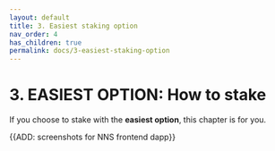 ```yaml
---
layout: default
title: 3. Easiest staking option
nav_order: 4
has_children: true
permalink: docs/3-easiest-staking-option
---
```


# 3. EASIEST OPTION: How to stake

If you choose to stake with the **easiest option**, this chapter is for you.

{{ADD: screenshots for NNS frontend dapp}}